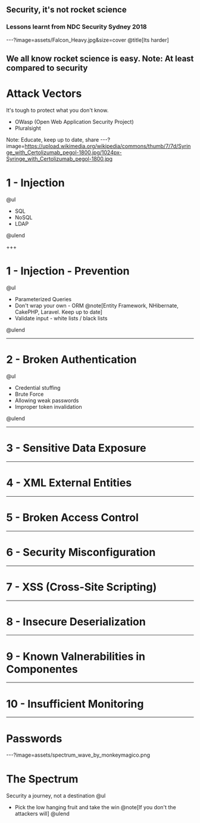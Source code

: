 ## Security, it's not rocket science
### Lessons learnt from NDC Security Sydney 2018

---?image=assets/Falcon_Heavy.jpg&size=cover
@title[Its harder]

We all know rocket science is easy.
Note:
At least compared to security
---
# Attack Vectors
It's tough to protect what you don't know.
- OWasp (Open Web Application Security Project)
- Pluralsight

Note:
Educate, keep up to date, share
---?image=https://upload.wikimedia.org/wikipedia/commons/thumb/7/7d/Syringe_with_Certolizumab_pegol-1800.jpg/1024px-Syringe_with_Certolizumab_pegol-1800.jpg
# 1 - Injection

@ul

* SQL
* NoSQL
* LDAP

@ulend

+++

# 1 - Injection - Prevention

@ul

* Parameterized Queries
* Don't wrap your own - ORM @note[Entity Framework, NHibernate, CakePHP, Laravel. Keep up to date]
* Validate input - white lists / black lists

@ulend

---

# 2 - Broken Authentication

@ul

* Credential stuffing
* Brute Force
* Allowing weak passwords
* Improper token invalidation

@ulend

---
# 3 - Sensitive Data Exposure

---
# 4 - XML External Entities

---
# 5 - Broken Access Control

---
# 6 - Security Misconfiguration

---
# 7 - XSS (Cross-Site Scripting)

---
# 8 - Insecure Deserialization

---
# 9 - Known Valnerabilities in Componentes

---
# 10 - Insufficient Monitoring

---
# Passwords

---?image=assets/spectrum_wave_by_monkeymagico.png

[comment]: # (Image found at https://monkeymagico.deviantart.com/art/Spectrum-Wave-133641157)

# The Spectrum
Security a journey, not a destination
@ul
* Pick the low hanging fruit and take the win @note[If you don't the attackers will]
@ulend